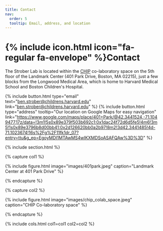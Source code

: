 ```yaml
---
title: Contact
nav:
  order: 5
  tooltip: Email, address, and location
---
```


# {% include icon.html icon="fa-regular fa-envelope" %}Contact

The Strober Lab is located within the [CHIP](https://www.chip.org/) co-laboratory space on the 5th floor of the Landmark Center (401 Park Drive, Boston, MA 02215), just a few blocks from the Longwood Medical Area, which is home to Harvard Medical School and Boston Children's Hospital.

{%
  include button.html
  type="email"
  text="ben.strober@childrens.harvard.edu"
  link="ben.strober@childrens.harvard.edu"
%}
{%
  include button.html
  type="address"
  tooltip="Our location on Google Maps for easy navigation"
  link="https://www.google.com/maps/place/401+Park/@42.3441524,-71.1049477,17z/data=!3m1!5s0x89e379f503b692c1:0x1dac24f72d6d5fe5!4m6!3m5!1s0x89e3796b8d00bb41:0x2d126620bb0a2b97!8m2!3d42.3441485!4d-71.1023674!16s%2Fg%2F11fk1dr_07?entry=ttu&g_ep=EgoyMDI1MTAwMS4wIKXMDSoASAFQAw%3D%3D"
%}

{% include section.html %}

{% capture col1 %}

{%
  include figure.html
  image="images/401park.jpeg"
  caption="Landmark Center at 401 Park Drive"
%}

{% endcapture %}

{% capture col2 %}

{%
  include figure.html
  image="images/chip_colab_space.jpeg"
  caption="CHIP Co-laboratory space"
%}

{% endcapture %}

{% include cols.html col1=col1 col2=col2 %}



